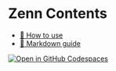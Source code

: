 # Zenn Contents

* [📘 How to use](https://zenn.dev/zenn/articles/zenn-cli-guide)
* [📘 Markdown guide](https://zenn.dev/zenn/articles/markdown-guide)

[![Open in GitHub Codespaces](https://github.com/codespaces/badge.svg)](https://codespaces.new/kaakaa/articles)
